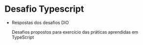# Desafio Typescript
- Respostas dos desafios DIO


     Desafios propostos para exercício das práticas aprendidas em TypeScript
